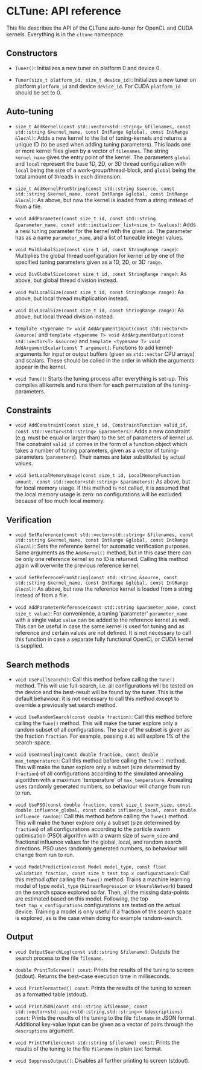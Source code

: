 CLTune: API reference
================

This file describes the API of the CLTune auto-tuner for OpenCL and CUDA kernels. Everything is in the `cltune` namespace.


Constructors
-------------

* `Tuner()`:
Initializes a new tuner on platform 0 and device 0.

* `Tuner(size_t platform_id, size_t device_id)`:
Initializes a new tuner on platform `platform_id` and device `device_id`. For CUDA `platform_id` should be set to 0.


Auto-tuning
-------------

* `size_t AddKernel(const std::vector<std::string> &filenames, const std::string &kernel_name, const IntRange &global, const IntRange &local)`:
Adds a new kernel to the list of tuning-kernels and returns a unique ID (to be used when adding tuning parameters). This loads one or more kernel files given by a vector of `filenames`. The string `kernel_name` gives the entry point of the kernel. The parameters `global` and `local` represent the base 1D, 2D, or 3D thread configuration with `local` being the size of a work-group/thread-block, and `global` being the total amount of threads in each dimension.

* `size_t AddKernelFromString(const std::string &source, const std::string &kernel_name, const IntRange &global, const IntRange &local)`:
As above, but now the kernel is loaded from a string instead of from a file.

* `void AddParameter(const size_t id, const std::string &parameter_name, const std::initializer_list<size_t> &values)`:
Adds a new tuning parameter for the kernel with the given `id`. The parameter has as a name `parameter_name`, and a list of tuneable integer values.

* `void MulGlobalSize(const size_t id, const StringRange range)`:
Multiplies the global thread configuration for kernel `id` by one of the specified tuning parameters given as a 1D, 2D, or 3D `range`.

* `void DivGlobalSize(const size_t id, const StringRange range)`:
As above, but global thread division instead.

* `void MulLocalSize(const size_t id, const StringRange range)`:
As above, but local thread multiplication instead.

* `void DivLocalSize(const size_t id, const StringRange range)`:
As above, but local thread division instead.

* `template <typename T> void AddArgumentInput(const std::vector<T> &source)` and `template <typename T> void AddArgumentOutput(const std::vector<T> &source)` and `template <typename T> void AddArgumentScalar(const T argument)`:
Functions to add kernel-arguments for input or output buffers (given as `std::vector` CPU arrays) and scalars. These should be called in the order in which the arguments appear in the kernel.

* `void Tune()`:
Starts the tuning process after everything is set-up. This compiles all kernels and runs them for each permutation of the tuning-parameters.


Constraints
-------------

* `void AddConstraint(const size_t id, ConstraintFunction valid_if, const std::vector<std::string> &parameters)`:
Adds a new constraint (e.g. must be equal or larger than) to the set of parameters of kernel `id`. The constraint `valid_if` comes in the form of a function object which takes a number of tuning parameters, given as a vector of tuning-parameters (`parameters`). Their names are later substituted by actual values.

* `void SetLocalMemoryUsage(const size_t id, LocalMemoryFunction amount, const std::vector<std::string> &parameters)`:
As above, but for local memory usage. If this method is not called, it is assumed that the local memory usage is zero: no configurations will be excluded because of too much local memory.


Verification
-------------

* `void SetReference(const std::vector<std::string> &filenames, const std::string &kernel_name, const IntRange &global, const IntRange &local)`:
Sets the reference kernel for automatic verification purposes. Same arguments as the `AddKernel()` method, but in this case there can be only one reference kernel so no ID is returned. Calling this method again will overwrite the previous reference kernel.

* `void SetReferenceFromString(const std::string &source, const std::string &kernel_name, const IntRange &global, const IntRange &local)`:
As above, but now the reference kernel is loaded from a string instead of from a file.

* `void AddParameterReference(const std::string &parameter_name, const size_t value)`:
For convenience, a tuning 'parameter' `parameter_name` with a single value `value` can be added to the reference kernel as well. This can be useful in case the same kernel is used for tuning and as reference and certain values are not defined. It is not necessary to call this function in case a separate fully functional OpenCL or CUDA kernel is supplied.


Search methods
-------------

* `void UseFullSearch()`:
Call this method before calling the `Tune()` method. This will use full-search, i.e. all configurations will be tested on the device and the best-result will be found by the tuner. This is the default behaviour: it is not necessary to call this method except to override a previously set search method.

* `void UseRandomSearch(const double fraction)`:
Call this method before calling the `Tune()` method. This will make the tuner explore only a random subset of all configurations. The size of the subset is given as the fraction `fraction`. For example, passing `0.01` will explore 1% of the search-space.

* `void UseAnnealing(const double fraction, const double max_temperature)`:
Call this method before calling the `Tune()` method. This will make the tuner explore only a subset (size determined by `fraction`) of all configurations according to the simulated annealing algorithm with a maximum 'temperature' of `max_temperature`. Annealing uses randomly generated numbers, so behaviour will change from run to run.

* `void UsePSO(const double fraction, const size_t swarm_size, const double influence_global, const double influence_local, const double influence_random)`:
Call this method before calling the `Tune()` method. This will make the tuner explore only a subset (size determined by `fraction`) of all configurations according to the particle swarm optimisation (PSO) algorithm with a swarm size of `swarm_size` and fractional influence values for the global, local, and random search directions. PSO uses randomly generated numbers, so behaviour will change from run to run.

* `void ModelPrediction(const Model model_type, const float validation_fraction, const size_t test_top_x_configurations)`:
Call this method *after* calling the `Tune()` method. Trains a machine learning model of type `model_type` (`kLinearRegression` or `kNeuralNetwork`) based on the search space explored so far. Then, all the missing data-points are estimated based on this model. Following, the top `test_top_x_configurations` configurations are tested on the actual device. Training a model is only useful if a fraction of the search space is explored, as is the case when doing for example random-search.

Output
-------------

* `void OutputSearchLog(const std::string &filename)`:
Outputs the search process to the file `filename`.

* `double PrintToScreen() const`:
Prints the results of the tuning to screen (stdout). Returns the best-case execution time in milliseconds.

* `void PrintFormatted() const`:
Prints the results of the tuning to screen as a formatted table (stdout).

* `void PrintJSON(const std::string &filename, const std::vector<std::pair<std::string,std::string>> &descriptions) const`:
Prints the results of the tuning to the file `filename` in JSON format. Additional key-value input can be given as a vector of pairs through the `descriptions` argument.

* `void PrintToFile(const std::string &filename) const`:
Prints the results of the tuning to the file `filename` in plain text format.

* `void SuppressOutput()`:
Disables all further printing to screen (stdout).
